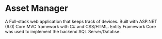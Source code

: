 # Asset Manager

A Full-stack web application that keeps track of devices. 
Built with ASP.NET (6.0) Core MVC framework with C# and CSS/HTML. 
Entity Framework Core was used to implement the backend SQL Server/Databse. 
